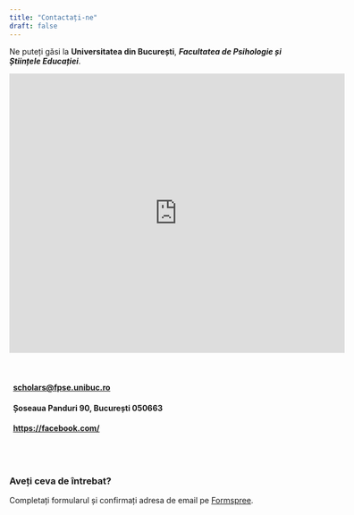 ```yaml
---
title: "Contactați-ne"
draft: false
---
```



Ne puteți găsi la **Universitatea din București**, ***Facultatea de Psihologie și Științele Educației***.


<div class="mapouter"><div class="gmap_canvas"><iframe width="600" height="500" id="gmap_canvas" src="https://maps.google.com/maps?q=%C8%98oseaua%20Panduri%2090&t=&z=13&ie=UTF8&iwloc=&output=embed" frameborder="0" scrolling="no" marginheight="0" marginwidth="0"></iframe><a href="https://2piratebay.org"></a><br><style>.mapouter{position:relative;text-align:right;height:500px;width:600px;}</style><a href="https://www.embedgooglemap.net">embedgooglemap.net</a><style>.gmap_canvas {overflow:hidden;background:none!important;height:500px;width:600px;}</style></div></div>

<br>
<br>

#### <span class="ti-email"></span> &nbsp; scholars@fpse.unibuc.ro
#### <span class="ti-location-pin"></span> &nbsp; Șoseaua Panduri 90, București 050663
#### <span class="ti-facebook"></span> &nbsp; https://facebook.com/

<br> 
<br>


### Aveți ceva de întrebat?

Completați formularul și confirmați adresa de email pe [Formspree](https://formspree.io/).
